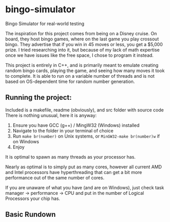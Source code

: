 # bingo-simulator
Bingo Simulator for real-world testing

The inspiration for this project comes from being on a Disney cruise.
On board, they host bingo games, where on the last game you play crossout bingo.
They advertise that if you win in 45 moves or less, you get a $5,000 prize.
I tried researching into it, but because of my lack of math expertise once we have issues like the free space, I chose to program it instead.

This project is entirely in C++, and is primarily meant to emulate creating random bingo cards, playing the game, and seeing how many moves it took to complete.
It is able to run on a variable number of threads and is not based on OS-dependent time for random number generation.

## Running the project:
Included is a makefile, readme (obviously), and src folder with source code \
There is nothing unusual, here it is anyway:
1. Ensure you have GCC (g++) / MingW32 (Windows) installed
2. Navigate to the folder in your terminal of choice
3. Run ```make br(number)``` on Unix systems, or ```MinGW32-make br(number)w``` if on Windows
4. Enjoy

It is optimal to spawn as many threads as your processor has.

Nearly as optimal is to simply put as many cores, however all current AMD and Intel processors have hyperthreading that can get a bit more performance out of the same number of cores.

If you are unaware of what you have (and are on Windows), just check task manager -> performance -> CPU and put in the number of Logical Processors your chip has.

## Basic Rundown
